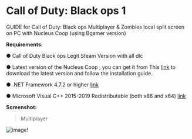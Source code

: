# Call of Duty: Black ops 1 
GUIDE for Call of Duty: Black ops Multiplayer & Zombies local split screen on PC with Nucleus Coop (using Bgamer version)

**Requirements:**

● Call of Duty Black ops Legit Steam Version with all dlc 

● Latest version of the Nucleus Coop , you can get it from This [link](https://github.com/SplitScreen-Me/splitscreenme-nucleus/releases) to download the latest version and follow the installation guide.

● .NET Framework 4.7.2 or higher [link](https://dotnet.microsoft.com/en-us/download/dotnet-framework)

● Microsoft Visual C++ 2015-2019 Redistributable (both x86 and x64) [link](https://learn.microsoft.com/en-us/cpp/windows/latest-supported-vc-redist?view=msvc-170)

**Screenshot:**

>Multiplayer 

![image!](https://drive.google.com/file/d/1_RaXkfxLxrOZu3zT0CUx8vBh2YS29YDH/view?usp=drivesdk)


